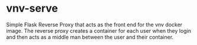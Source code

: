 # vnv-serve

Simple Flask Reverse Proxy that acts as the front end for the vnv docker image. The reverse proxy creates a container for each user when they login and then acts as a middle man between the user and their container. 


